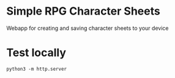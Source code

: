 # Simple RPG Character Sheets
Webapp for creating and saving character sheets to your device


# Test locally
```
python3 -m http.server
```
